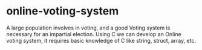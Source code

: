 # online-voting-system
A large population involves in voting, and a good Voting system is necessary for an impartial election. Using C we can develop an Online voting system, it requires basic knowledge of C like string, struct, array, etc.
